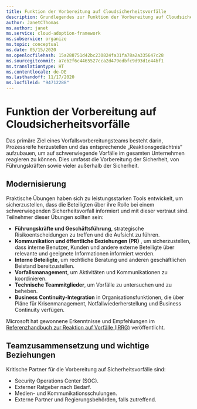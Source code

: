 ```yaml
---
title: Funktion der Vorbereitung auf Cloudsicherheitsvorfälle
description: Grundlegendes zur Funktion der Vorbereitung auf Cloudsicherheitsvorfälle.
author: JanetCThomas
ms.author: janet
ms.service: cloud-adoption-framework
ms.subservice: organize
ms.topic: conceptual
ms.date: 05/15/2020
ms.openlocfilehash: 15a288751d42bc230824fa31fa78a2a335647c28
ms.sourcegitcommit: a7eb2f6c4465527cca2d479edbfc9d93d1e44bf1
ms.translationtype: HT
ms.contentlocale: de-DE
ms.lasthandoff: 11/17/2020
ms.locfileid: "94712288"
---
```

# <a name="function-of-cloud-security-incident-preparation"></a>Funktion der Vorbereitung auf Cloudsicherheitsvorfälle

Das primäre Ziel eines Vorfallsvorbereitungsteams besteht darin, Prozessreife herzustellen und das entsprechende „Reaktionsgedächtnis“ aufzubauen, um auf schwerwiegende Vorfälle im gesamten Unternehmen reagieren zu können. Dies umfasst die Vorbereitung der Sicherheit, von Führungskräften sowie vieler außerhalb der Sicherheit.

## <a name="modernization"></a>Modernisierung

Praktische Übungen haben sich zu leistungsstarken Tools entwickelt, um sicherzustellen, dass die Beteiligten über ihre Rolle bei einem schwerwiegenden Sicherheitsvorfall informiert und mit dieser vertraut sind. Teilnehmer dieser Übungen sollten sein:

- **Führungskräfte und Geschäftsführung**, strategische Risikoentscheidungen zu treffen und die Aufsicht zu führen.
- **Kommunikation und öffentliche Beziehungen (PR)** , um sicherzustellen, dass interne Benutzer, Kunden und andere externe Beteiligte über relevante und geeignete Informationen informiert werden.
- **Interne Beteiligte**, um rechtliche Beratung und anderen geschäftlichen Beistand bereitzustellen.
- **Vorfallsmanagement**, um Aktivitäten und Kommunikationen zu koordinieren.
- **Technische Teammitglieder**, um Vorfälle zu untersuchen und zu beheben.
- **Business Continuity-Integration** in Organisationsfunktionen, die über Pläne für Krisenmanagement, Notfallwiederherstellung und Business Continuity verfügen.

<!-- docutune:casing "Incident Response Reference Guide" "IRRG" -->
<!-- cSpell:ignore IRRG -->

Microsoft hat gewonnene Erkenntnisse und Empfehlungen im [Referenzhandbuch zur Reaktion auf Vorfälle (IRRG)](https://aka.ms/IRRG) veröffentlicht.

## <a name="team-composition-and-key-relationships"></a>Teamzusammensetzung und wichtige Beziehungen

Kritische Partner für die Vorbereitung auf Sicherheitsvorfälle sind:

- Security Operations Center (SOC).
- Externer Ratgeber nach Bedarf.
- Medien- und Kommunikationsschulungen.
- Externe Partner und Regierungsbehörden, falls zutreffend.
